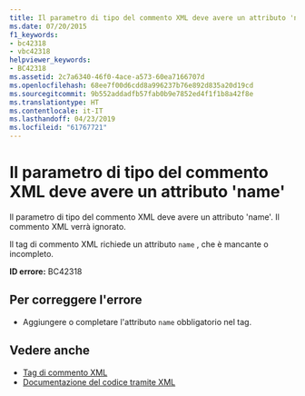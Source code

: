 ```yaml
---
title: Il parametro di tipo del commento XML deve avere un attributo 'name'
ms.date: 07/20/2015
f1_keywords:
- bc42318
- vbc42318
helpviewer_keywords:
- BC42318
ms.assetid: 2c7a6340-46f0-4ace-a573-60ea7166707d
ms.openlocfilehash: 68ee7f00d6cdd8a996237b76e892d835a20d19cd
ms.sourcegitcommit: 9b552addadfb57fab0b9e7852ed4f1f1b8a42f8e
ms.translationtype: HT
ms.contentlocale: it-IT
ms.lasthandoff: 04/23/2019
ms.locfileid: "61767721"
---
```

# <a name="xml-comment-type-parameter-must-have-a-name-attribute"></a>Il parametro di tipo del commento XML deve avere un attributo 'name'
Il parametro di tipo del commento XML deve avere un attributo 'name'. Il commento XML verrà ignorato.  
  
 Il tag di commento XML richiede un attributo `name` , che è mancante o incompleto.  
  
 **ID errore:** BC42318  
  
## <a name="to-correct-this-error"></a>Per correggere l'errore  
  
- Aggiungere o completare l'attributo `name` obbligatorio nel tag.  
  
## <a name="see-also"></a>Vedere anche

- [Tag di commento XML](../../visual-basic/language-reference/xmldoc/index.md)
- [Documentazione del codice tramite XML](../../visual-basic/programming-guide/program-structure/documenting-your-code-with-xml.md)
